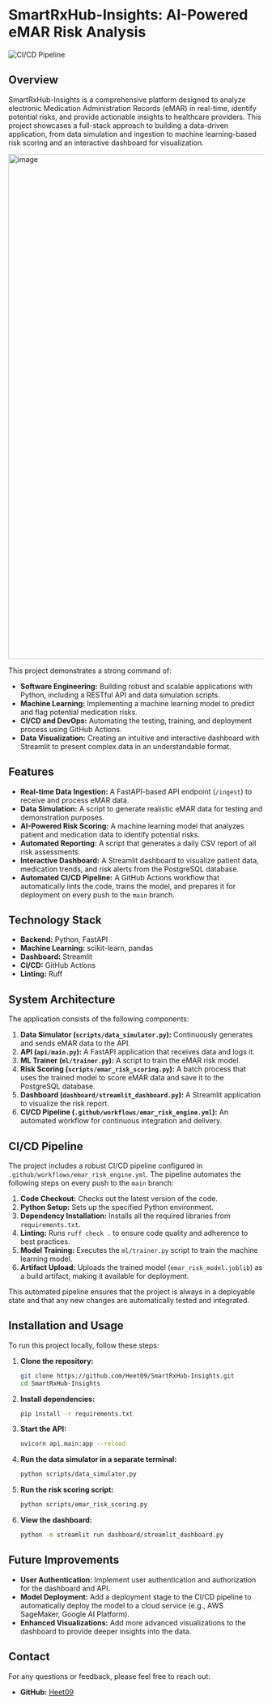 # SmartRxHub-Insights: AI-Powered eMAR Risk Analysis

![CI/CD Pipeline](https://github.com/Heet09/SmartRxHub-Insights/actions/workflows/emar_risk_engine.yml/badge.svg)

## Overview

SmartRxHub-Insights is a comprehensive platform designed to analyze electronic Medication Administration Records (eMAR) in real-time, identify potential risks, and provide actionable insights to healthcare providers. This project showcases a full-stack approach to building a data-driven application, from data simulation and ingestion to machine learning-based risk scoring and an interactive dashboard for visualization.

<img width="1913" height="998" alt="image" src="https://github.com/user-attachments/assets/2c403c23-3ad3-4156-b377-b92f9d205ae6" />


This project demonstrates a strong command of:

*   **Software Engineering:** Building robust and scalable applications with Python, including a RESTful API and data simulation scripts.
*   **Machine Learning:** Implementing a machine learning model to predict and flag potential medication risks.
*   **CI/CD and DevOps:** Automating the testing, training, and deployment process using GitHub Actions.
*   **Data Visualization:** Creating an intuitive and interactive dashboard with Streamlit to present complex data in an understandable format.

## Features

*   **Real-time Data Ingestion:** A FastAPI-based API endpoint (`/ingest`) to receive and process eMAR data.
*   **Data Simulation:** A script to generate realistic eMAR data for testing and demonstration purposes.
*   **AI-Powered Risk Scoring:** A machine learning model that analyzes patient and medication data to identify potential risks.
*   **Automated Reporting:** A script that generates a daily CSV report of all risk assessments.
*   **Interactive Dashboard:** A Streamlit dashboard to visualize patient data, medication trends, and risk alerts from the PostgreSQL database.
*   **Automated CI/CD Pipeline:** A GitHub Actions workflow that automatically lints the code, trains the model, and prepares it for deployment on every push to the `main` branch.

## Technology Stack

*   **Backend:** Python, FastAPI
*   **Machine Learning:** scikit-learn, pandas
*   **Dashboard:** Streamlit
*   **CI/CD:** GitHub Actions
*   **Linting:** Ruff

## System Architecture

The application consists of the following components:

1.  **Data Simulator (`scripts/data_simulator.py`):** Continuously generates and sends eMAR data to the API.
2.  **API (`api/main.py`):** A FastAPI application that receives data and logs it.
3.  **ML Trainer (`ml/trainer.py`):** A script to train the eMAR risk model.
4.  **Risk Scoring (`scripts/emar_risk_scoring.py`):** A batch process that uses the trained model to score eMAR data and save it to the PostgreSQL database.
5.  **Dashboard (`dashboard/streamlit_dashboard.py`):** A Streamlit application to visualize the risk report.
6.  **CI/CD Pipeline (`.github/workflows/emar_risk_engine.yml`):** An automated workflow for continuous integration and delivery.

## CI/CD Pipeline

The project includes a robust CI/CD pipeline configured in `.github/workflows/emar_risk_engine.yml`. The pipeline automates the following steps on every push to the `main` branch:

1.  **Code Checkout:** Checks out the latest version of the code.
2.  **Python Setup:** Sets up the specified Python environment.
3.  **Dependency Installation:** Installs all the required libraries from `requirements.txt`.
4.  **Linting:** Runs `ruff check .` to ensure code quality and adherence to best practices.
5.  **Model Training:** Executes the `ml/trainer.py` script to train the machine learning model.
6.  **Artifact Upload:** Uploads the trained model (`emar_risk_model.joblib`) as a build artifact, making it available for deployment.

This automated pipeline ensures that the project is always in a deployable state and that any new changes are automatically tested and integrated.

## Installation and Usage

To run this project locally, follow these steps:

1.  **Clone the repository:**
    ```bash
    git clone https://github.com/Heet09/SmartRxHub-Insights.git
    cd SmartRxHub-Insights
    ```

2.  **Install dependencies:**
    ```bash
    pip install -r requirements.txt
    ```

3.  **Start the API:**
    ```bash
    uvicorn api.main:app --reload
    ```

4.  **Run the data simulator in a separate terminal:**
    ```bash
    python scripts/data_simulator.py
    ```

5.  **Run the risk scoring script:**
    ```bash
    python scripts/emar_risk_scoring.py
    ```

6.  **View the dashboard:**
    ```bash
    python -m streamlit run dashboard/streamlit_dashboard.py
    ```

## Future Improvements


*   **User Authentication:** Implement user authentication and authorization for the dashboard and API.
*   **Model Deployment:** Add a deployment stage to the CI/CD pipeline to automatically deploy the model to a cloud service (e.g., AWS SageMaker, Google AI Platform).
*   **Enhanced Visualizations:** Add more advanced visualizations to the dashboard to provide deeper insights into the data.

## Contact

For any questions or feedback, please feel free to reach out:

*   **GitHub:** [Heet09](https://github.com/Heet09)
